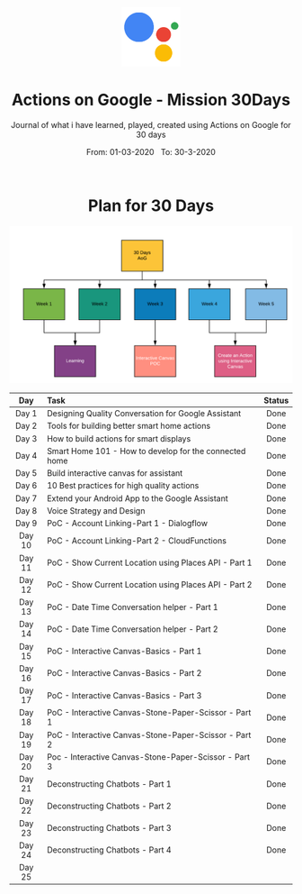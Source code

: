 <div align="center">
  <img src="./assets/aog.png" alt="aog" height="105">
</div>

<div align="center">
  <h1>Actions on Google - Mission 30Days</h1>
  <p>Journal of what i have learned, played, created using Actions on Google for 30 days</p>
  <p>From: 01-03-2020 &nbsp;  To: 30-3-2020</p>
  <br>
</div>

<div align="center">
  <h1>Plan for 30 Days</h1> 
  <img src="./assets/plan.png" alt="plan">
</div>


| Day  | Task | Status |
| :-------------: | :------------- | :----------: |
| Day 1  | Designing Quality Conversation for Google Assistant  | Done |
| Day 2  | Tools for building better smart home actions  | Done |
| Day 3  | How to build actions for smart displays  | Done  |
| Day 4  | Smart Home 101 - How to develop for the connected home | Done |
| Day 5  | Build interactive canvas for assistant | Done  |
| Day 6  | 10 Best practices for high quality actions | Done |
| Day 7  | Extend your Android App to the Google Assistant  | Done |
| Day 8  | Voice Strategy and Design | Done  |
| Day 9  | PoC - Account Linking-Part 1 - Dialogflow | Done  |
| Day 10 | PoC - Account Linking-Part 2 - CloudFunctions | Done |
| Day 11 | PoC - Show Current Location using Places API - Part 1 | Done  |
| Day 12 | PoC - Show Current Location using Places API - Part 2 | Done |
| Day 13 | PoC - Date Time Conversation helper - Part 1  | Done |
| Day 14 | PoC - Date Time Conversation helper - Part 2 | Done |
| Day 15 | PoC - Interactive Canvas-Basics - Part 1 | Done |
| Day 16 | PoC - Interactive Canvas-Basics - Part 2 | Done  |
| Day 17 | PoC - Interactive Canvas-Basics - Part 3  | Done  |
| Day 18 | PoC - Interactive Canvas-Stone-Paper-Scissor - Part 1 | Done |
| Day 19 | PoC - Interactive Canvas-Stone-Paper-Scissor - Part 2 | Done |
| Day 20 | Poc - Interactive Canvas-Stone-Paper-Scissor - Part 3 | Done |
| Day 21 | Deconstructing Chatbots - Part 1  | Done  |
| Day 22 | Deconstructing Chatbots - Part 2  | Done  |
| Day 23 | Deconstructing Chatbots - Part 3  | Done  |
| Day 24 | Deconstructing Chatbots - Part 4  | Done  |
| Day 25 |   |   |